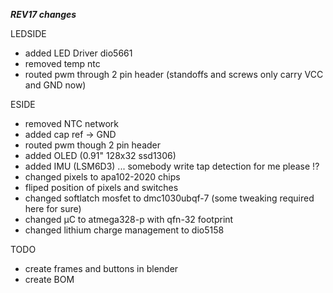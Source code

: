 ___REV17 changes___

LEDSIDE
- added LED Driver dio5661
- removed temp ntc
- routed pwm through 2 pin header (standoffs and screws only carry VCC and GND now)

ESIDE
- removed NTC network
- added cap ref -> GND
- routed pwm though 2 pin header
- added OLED (0.91" 128x32 ssd1306)
- added IMU  (LSM6D3) ... somebody write tap detection for me please !?
- changed pixels to apa102-2020 chips
- fliped position of pixels and switches
- changed softlatch mosfet to dmc1030ubqf-7 (some tweaking required here for sure)
- changed µC to atmega328-p with qfn-32 footprint
- changed lithium charge management to dio5158

TODO
- create frames and buttons in blender
- create BOM
